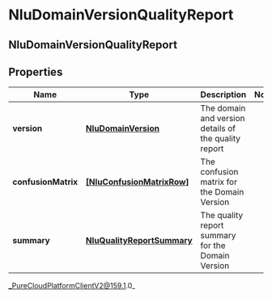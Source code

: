 # NluDomainVersionQualityReport

## NluDomainVersionQualityReport

## Properties

|Name | Type | Description | Notes|
|------------ | ------------- | ------------- | -------------|
| **version** | [**NluDomainVersion**](NluDomainVersion) | The domain and version details of the quality report | |
| **confusionMatrix** | [**[NluConfusionMatrixRow]**](NluConfusionMatrixRow) | The confusion matrix for the Domain Version | |
| **summary** | [**NluQualityReportSummary**](NluQualityReportSummary) | The quality report summary for the Domain Version | |



_PureCloudPlatformClientV2@159.1.0_

